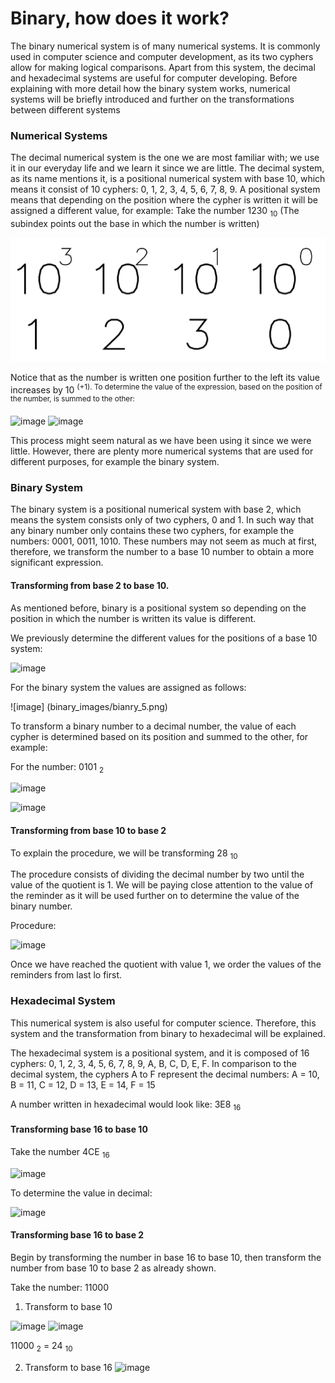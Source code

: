 # Binary, how does it work?

The binary numerical system is of many numerical systems. It is commonly used in computer science and computer development, as its two cyphers allow for making logical comparisons. Apart from this system, the decimal and hexadecimal systems are useful for computer developing. Before explaining with more detail how the binary system works, numerical systems will be briefly introduced and further on the transformations between different systems 

### Numerical Systems 

The decimal numerical system is the one we are most familiar with; we use it in our everyday life and we learn it since we are little. The decimal system, as its name mentions it, is a positional numerical system with base 10, which means it consist of 10 cyphers: 0, 1, 2, 3, 4, 5, 6, 7, 8, 9. A positional system means that depending on the position where the cypher is written it will be assigned a different value, for example:
Take the number 1230 <sub>10</sub> (The subindex points out the base in which the number is written)

![image](binary_images/binary_1.png)

Notice that as the number is written one position further to the left its value increases by 10 <sup>(+1). To determine the value of the expression, based on the position of the number, is summed to the other:

![image](binary_images/bianry_2.png)
![image](binary_images/bianry_3.png)

This process might seem natural as we have been using it since we were little. However, there are plenty more numerical systems that are used for different purposes, for example the binary system.

### Binary System

The binary system is a positional numerical system with base 2, which means the system consists only of two cyphers, 0 and 1. In such way that any binary number only contains these two cyphers, for example the numbers: 0001, 0011, 1010.
These numbers may not seem as much at first, therefore, we transform the number to a base 10 number to obtain a more significant expression.

#### Transforming from base 2 to base 10.

As mentioned before, binary is a positional system so depending on the position in which the number is written its value is different. 

We previously determine the different values for the positions of a base 10 system: 

![image](binary_images/bianry_4.png)

For the binary system the values are assigned as follows: 

![image] (binary_images/bianry_5.png)

To transform a binary number to a decimal number, the value of each cypher is determined based on its position and summed to the other, for example: 

For the number: 0101 <sub>2</sub>

![image](binary_images/bianry_6.png)

![image](binary_images/bianry_7.png)

#### Transforming from base 10 to base 2

To explain the procedure, we will be transforming 28 <sub>10</sub>

The procedure consists of dividing the decimal number by two until the value of the quotient is 1. We will be paying close attention to the value of the reminder as it will be used further on to determine the value of the binary number.

Procedure: 

![image](binary_images/bianry_8.png)

Once we have reached the quotient with value 1, we order the values of the reminders from last lo first. 
### Hexadecimal System

This numerical system is also useful for computer science. Therefore, this system and the transformation from binary to hexadecimal will be explained.

The hexadecimal system is a positional system, and it is composed of 16 cyphers: 0, 1, 2, 3, 4, 5, 6, 7, 8, 9, A, B, C, D, E, F. In comparison to the decimal system, the cyphers A to F represent the decimal numbers: A = 10, B = 11, C = 12, D = 13, E = 14, F = 15

A number written in hexadecimal would look like: 3E8 <sub>16

#### Transforming base 16 to base 10

Take the number 4CE <sub>16</sub>

![image](binary_images/bianry_9.png)

To determine the value in decimal:

![image](binary_images/bianry_10.png)

#### Transforming base 16 to base 2

Begin by transforming the number in base 16 to base 10, then transform the number from base 10 to base 2 as already shown.

Take the number: 11000

1. Transform to base 10 

![image](binary_images/bianry_12.png)
![image](binary_images/bianry_11.png)

11000 <sub>2</sub> = 24 <sub>10</sub>

2. Transform to base 16
![image](binary_images/bianry_13.png)
